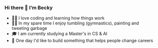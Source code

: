 ### Hi there 👋 I’m Becky


- 👩‍💻 I love coding and learning how things work
- 🤸‍♀️ In my spare time I enjoy tumbling (gymnastics), painting and tweeting garbage
- 🎓 I am currently studying a Master's in CS & AI
- 🔨 One day I'd like to build something that helps people change careers

<!--
**LoveBexa/LoveBexa** is a ✨ _special_ ✨ repository because its `README.md` (this file) appears on your GitHub profile.

Here are some ideas to get you started:

- 🔭 I’m currently working on ...

- 👯 I’m looking to collaborate on ...
- 🤔 I’m looking for help with ...
- 💬 Ask me about ...
- 📫 How to reach me: ...
- 😄 Pronouns: ...
- ⚡ Fun fact: ...
-->
